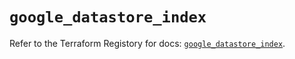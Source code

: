 # `google_datastore_index`

Refer to the Terraform Registory for docs: [`google_datastore_index`](https://registry.terraform.io/providers/hashicorp/google/4.82.0/docs/resources/datastore_index).
